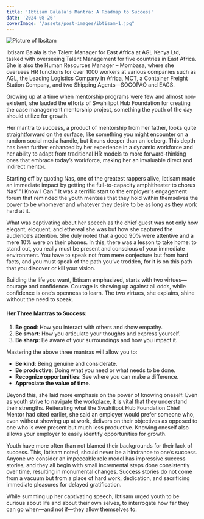 ```yaml
---
title: 'Ibtisam Balala’s Mantra: A Roadmap to Success'
date: '2024-08-26'
coverImage: "/assets/post-images/ibtisam-1.jpg"
---
```


![Picture of Ibsitam](/assets/post-images/ibtisam-1.jpg)

Ibtisam Balala is the Talent Manager for East Africa at AGL Kenya Ltd, tasked with overseeing Talent Management for five countries in East Africa. She is also the Human Resources Manager – Mombasa, where she oversees HR functions for over 1000 workers at various companies such as AGL, the Leading Logistics Company in Africa, MCT, a Container Freight Station Company, and two Shipping Agents—SOCOPAO and EACS.

Growing up at a time when mentorship programs were few and almost non-existent, she lauded the efforts of Swahilipot Hub Foundation for creating the case management mentorship project, something the youth of the day should utilize for growth.

Her mantra to success, a product of mentorship from her father, looks quite straightforward on the surface, like something you might encounter on a random social media handle, but it runs deeper than an iceberg. This depth has been further enhanced by her experience in a dynamic workforce and her ability to adapt from traditional HR models to more forward-thinking ones that embrace today’s workforce, making her an invaluable direct and indirect mentor.

Starting off by quoting Nas, one of the greatest rappers alive, Ibtisam made an immediate impact by getting the full-to-capacity amphitheater to chorus Nas’ "I Know I Can." It was a terrific start to the employer's engagement forum that reminded the youth mentees that they hold within themselves the power to be whomever and whatever they desire to be as long as they work hard at it.

What was captivating about her speech as the chief guest was not only how elegant, eloquent, and ethereal she was but how she captured the audience’s attention. She duly noted that a good 90% were attentive and a mere 10% were on their phones. In this, there was a lesson to take home: to stand out, you really must be present and conscious of your immediate environment. You have to speak not from mere conjecture but from hard facts, and you must speak of the path you’ve trodden, for it is on this path that you discover or kill your vision.

Building the life you want, Ibtisam emphasized, starts with two virtues—courage and confidence. Courage is showing up against all odds, while confidence is one’s openness to learn. The two virtues, she explains, shine without the need to speak.

#### Her Three Mantras to Success:

1. **Be good**: How you interact with others and show empathy. 
2. **Be smart**: How you articulate your thoughts and express yourself. 
3. **Be sharp**: Be aware of your surroundings and how you impact it. 

Mastering the above three mantras will allow you to:

- **Be kind**: Being genuine and considerate.
- **Be productive**: Doing what you need or what needs to be done.
- **Recognize opportunities**: See where you can make a difference.
- **Appreciate the value of time**.

Beyond this, she laid more emphasis on the power of knowing oneself. Even as youth strive to navigate the workplace, it is vital that they understand their strengths. Reiterating what the Swahilipot Hub Foundation Chief Mentor had cited earlier, she said an employer would prefer someone who, even without showing up at work, delivers on their objectives as opposed to one who is ever present but much less productive. Knowing oneself also allows your employer to easily identify opportunities for growth.

Youth have more often than not blamed their backgrounds for their lack of success. This, Ibtisam noted, should never be a hindrance to one’s success. Anyone we consider an impeccable role model has impressive success stories, and they all begin with small incremental steps done consistently over time, resulting in monumental changes. Success stories do not come from a vacuum but from a place of hard work, dedication, and sacrificing immediate pleasures for delayed gratification.

While summing up her captivating speech, Ibtisam urged youth to be curious about life and about their own selves, to interrogate how far they can go when—and not if—they allow themselves to.
